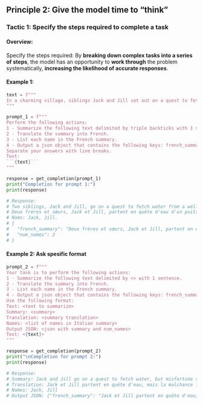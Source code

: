 ## Principle 2: Give the model time to “think”

### Tactic 1: Specify the steps required to complete a task

#### Overview:
Specify the steps required: By **breaking down complex tasks into a series of steps**, the model has an opportunity to **work through** the problem systematically, **increasing the likelihood of accurate responses**.

#### Example 1:
```python
text = f"""
In a charming village, siblings Jack and Jill set out on a quest to fetch water from a hilltop well. As they climbed, singing joyfully, misfortune struck—Jack tripped on a stone and tumbled down the hill, with Jill following suit. Though slightly battered, the pair returned home to comforting embraces. Despite the mishap, their adventurous spirits remained undimmed, and they continued exploring with delight.
"""

prompt_1 = f"""
Perform the following actions: 
1 - Summarize the following text delimited by triple backticks with 1 sentence.
2 - Translate the summary into French.
3 - List each name in the French summary.
4 - Output a json object that contains the following keys: french_summary, num_names.
Separate your answers with line breaks.
Text:
```{text}```
"""

response = get_completion(prompt_1)
print("Completion for prompt 1:")
print(response)

# Response:
# Two siblings, Jack and Jill, go on a quest to fetch water from a well on a hilltop, but misfortune strikes and they both tumble down the hill, returning home slightly battered but with their adventurous spirits undimmed.
# Deux frères et sœurs, Jack et Jill, partent en quête d'eau d'un puits sur une colline, mais un malheur frappe et ils tombent tous les deux de la colline, rentrant chez eux légèrement meurtris mais avec leurs esprits aventureux intacts. 
# Noms: Jack, Jill. 
# {
#   "french_summary": "Deux frères et sœurs, Jack et Jill, partent en quête d'eau d'un puits sur une colline, mais un malheur frappe et ils tombent tous les deux de la colline, rentrant chez eux légèrement meurtris mais avec leurs esprits aventureux intacts.",
#   "num_names": 2
# }
```

#### Example 2: Ask spesific format
```python
prompt_2 = f"""
Your task is to perform the following actions: 
1 - Summarize the following text delimited by <> with 1 sentence.
2 - Translate the summary into French.
3 - List each name in the French summary.
4 - Output a json object that contains the following keys: french_summary, num_names.
Use the following format:
Text: <text to summarize>
Summary: <summary>
Translation: <summary translation>
Names: <list of names in Italian summary>
Output JSON: <json with summary and num_names>
Text: <{text}>
"""

response = get_completion(prompt_2)
print("\nCompletion for prompt 2:")
print(response)

# Response:
# Summary: Jack and Jill go on a quest to fetch water, but misfortune strikes and they tumble down the hill, returning home slightly battered but with their adventurous spirits undimmed. 
# Translation: Jack et Jill partent en quête d'eau, mais la malchance frappe et ils dégringolent la colline, rentrant chez eux légèrement meurtris mais avec leurs esprits aventureux intacts.
# Names: Jack, Jill
# Output JSON: {"french_summary": "Jack et Jill partent en quête d'eau, mais la malchance frappe et ils dégringolent la colline, rentrant chez eux légèrement meurtris mais avec leurs esprits aventureux intacts.", "num_names": 2}
```